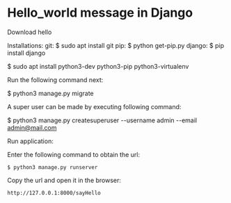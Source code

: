 # Hello_world message in Django

Download hello

Installations: 
    git:    $ sudo apt install git
    pip:    $ python get-pip.py
    django: $ pip install django 

    
$ sudo apt install python3-dev python3-pip python3-virtualenv


Run the following command next:
 
 $ python3 manage.py migrate


 A super user can be made by executing following command:
 
 $ python3 manage.py createsuperuser --username admin --email admin@mail.com


Run application:
 
Enter the following command to obtain the url:

    $ python3 manage.py runserver
    
Copy the url and open it in the browser:
    
    http://127.0.0.1:8000/sayHello
